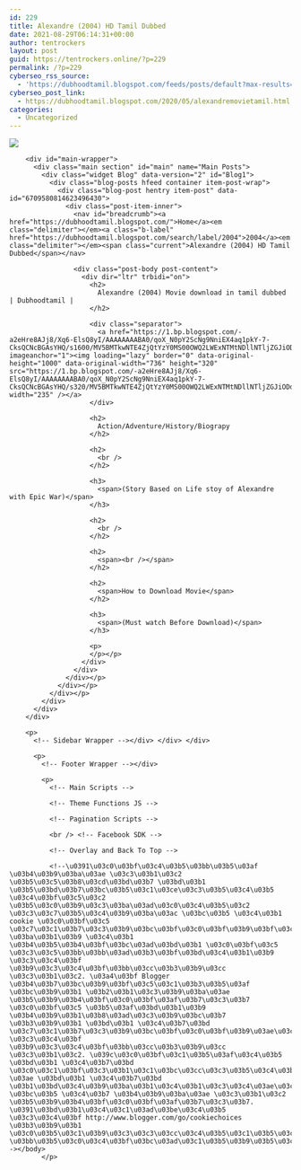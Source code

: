 ```yaml
---
id: 229
title: Alexandre (2004) HD Tamil Dubbed
date: 2021-08-29T06:14:31+00:00
author: tentrockers
layout: post
guid: https://tentrockers.online/?p=229
permalink: /?p=229
cyberseo_rss_source:
  - 'https://dubhoodtamil.blogspot.com/feeds/posts/default?max-results=150&start-index=301'
cyberseo_post_link:
  - https://dubhoodtamil.blogspot.com/2020/05/alexandremovietamil.html
categories:
  - Uncategorized
---
```

<div class="media_block">
  <img src="https://1.bp.blogspot.com/-a2eHre8AJj8/Xq6-ElsQ8yI/AAAAAAAABA0/qoX_N0pY2ScNg9NniEX4aq1pkY-7-CksQCNcBGAsYHQ/s72-c/MV5BMTkwNTE4ZjQtYzY0MS00OWQ2LWExNTMtNDllNTljZGJiODdhXkEyXkFqcGdeQXVyMTYzMDM0NTU%2540._V1_QL50_SY1000_SX736_AL_.jpg" class="media_thumbnail" />
</div>

  
<!-- Theme Options -->

<!-- Outer Wrapper --></p> 

<div id="outer-wrapper">
  <!-- Main Top Bar -->
  
  <!-- Header Wrapper -->
  
  <!-- Content Wrapper --></p> 
  
  <div class="row" id="content-wrapper">
    <div class="container">
      <div id="post-wrapper">
        <!-- Main Wrapper --></p> 
        
        <div id="main-wrapper">
          <div class="main section" id="main" name="Main Posts">
            <div class="widget Blog" data-version="2" id="Blog1">
              <div class="blog-posts hfeed container item-post-wrap">
                <div class="blog-post hentry item-post" data-id="6709580814623496430">
                  <div class="post-item-inner">
                    <nav id="breadcrumb"><a href="https://dubhoodtamil.blogspot.com/">Home</a><em class="delimiter"></em><a class="b-label" href="https://dubhoodtamil.blogspot.com/search/label/2004">2004</a><em class="delimiter"></em><span class="current">Alexandre (2004) HD Tamil Dubbed</span></nav> 
                    
                    <div class="post-body post-content">
                      <div dir="ltr" trbidi="on">
                        <h2>
                          Alexandre (2004) Movie download in tamil dubbed | Dubhoodtamil |
                        </h2>
                        
                        <div class="separator">
                          <a href="https://1.bp.blogspot.com/-a2eHre8AJj8/Xq6-ElsQ8yI/AAAAAAAABA0/qoX_N0pY2ScNg9NniEX4aq1pkY-7-CksQCNcBGAsYHQ/s1600/MV5BMTkwNTE4ZjQtYzY0MS00OWQ2LWExNTMtNDllNTljZGJiODdhXkEyXkFqcGdeQXVyMTYzMDM0NTU%2540._V1_QL50_SY1000_SX736_AL_.jpg" imageanchor="1"><img loading="lazy" border="0" data-original-height="1000" data-original-width="736" height="320" src="https://1.bp.blogspot.com/-a2eHre8AJj8/Xq6-ElsQ8yI/AAAAAAAABA0/qoX_N0pY2ScNg9NniEX4aq1pkY-7-CksQCNcBGAsYHQ/s320/MV5BMTkwNTE4ZjQtYzY0MS00OWQ2LWExNTMtNDllNTljZGJiODdhXkEyXkFqcGdeQXVyMTYzMDM0NTU%2540._V1_QL50_SY1000_SX736_AL_.jpg" width="235" /></a>
                        </div>
                        
                        <h2>
                          Action/Adventure/History/Biograpy
                        </h2>
                        
                        <h2>
                          <br />
                        </h2>
                        
                        <h3>
                          <span>(Story Based on Life stoy of Alexandre with Epic War)</span>
                        </h3>
                        
                        <h2>
                          <br />
                        </h2>
                        
                        <h2>
                          <span><br /></span>
                        </h2>
                        
                        <h2>
                          <span>How to Download Movie</span>
                        </h2>
                        
                        <h3>
                          <span>(Must watch Before Download)</span>
                        </h3>
                        
                        <p>
                        </p></p>
                      </div>
                    </div>
                  </div></p>
                </div></p>
              </div></p>
            </div>
          </div>
        </div>
        
        <p>
          <!-- Sidebar Wrapper --></div> </div> </div> 
          
          <p>
            <!-- Footer Wrapper --></div> 
            
            <p>
              <!-- Main Scripts -->
              
              <!-- Theme Functions JS -->
              
              <!-- Pagination Scripts -->
              
              <br /> <!-- Facebook SDK -->
              
              <!-- Overlay and Back To Top -->
              
              <!--\u0391\u03c0\u03bf\u03c4\u03b5\u03bb\u03b5\u03af \u03b4\u03b9\u03ba\u03ae \u03c3\u03b1\u03c2 \u03b5\u03c5\u03b8\u03cd\u03bd\u03b7 \u03bd\u03b1 \u03b5\u03bd\u03b7\u03bc\u03b5\u03c1\u03ce\u03c3\u03b5\u03c4\u03b5 \u03c4\u03bf\u03c5\u03c2 \u03b5\u03c0\u03b9\u03c3\u03ba\u03ad\u03c0\u03c4\u03b5\u03c2 \u03c3\u03c7\u03b5\u03c4\u03b9\u03ba\u03ac \u03bc\u03b5 \u03c4\u03b1 cookie \u03c0\u03bf\u03c5 \u03c7\u03c1\u03b7\u03c3\u03b9\u03bc\u03bf\u03c0\u03bf\u03b9\u03bf\u03cd\u03bd\u03c4\u03b1\u03b9 \u03ba\u03b1\u03b9 \u03c4\u03b1 \u03b4\u03b5\u03b4\u03bf\u03bc\u03ad\u03bd\u03b1 \u03c0\u03bf\u03c5 \u03c3\u03c5\u03bb\u03bb\u03ad\u03b3\u03bf\u03bd\u03c4\u03b1\u03b9 \u03c3\u03c4\u03bf \u03b9\u03c3\u03c4\u03bf\u03bb\u03cc\u03b3\u03b9\u03cc \u03c3\u03b1\u03c2. \u03a4\u03bf Blogger \u03b4\u03b7\u03bc\u03b9\u03bf\u03c5\u03c1\u03b3\u03b5\u03af \u03bc\u03b9\u03b1 \u03b2\u03b1\u03c3\u03b9\u03ba\u03ae \u03b5\u03b9\u03b4\u03bf\u03c0\u03bf\u03af\u03b7\u03c3\u03b7 \u03c0\u03bf\u03c5 \u03b5\u03af\u03bd\u03b1\u03b9 \u03b4\u03b9\u03b1\u03b8\u03ad\u03c3\u03b9\u03bc\u03b7 \u03b3\u03b9\u03b1 \u03bd\u03b1 \u03c4\u03b7\u03bd \u03c7\u03c1\u03b7\u03c3\u03b9\u03bc\u03bf\u03c0\u03bf\u03b9\u03ae\u03c3\u03b5\u03c4\u03b5 \u03c3\u03c4\u03bf \u03b9\u03c3\u03c4\u03bf\u03bb\u03cc\u03b3\u03b9\u03cc \u03c3\u03b1\u03c2. \u039c\u03c0\u03bf\u03c1\u03b5\u03af\u03c4\u03b5 \u03bd\u03b1 \u03c4\u03b7\u03bd \u03c0\u03c1\u03bf\u03c3\u03b1\u03c1\u03bc\u03cc\u03c3\u03b5\u03c4\u03b5 \u03ae \u03bd\u03b1 \u03c4\u03b7\u03bd \u03b1\u03bd\u03c4\u03b9\u03ba\u03b1\u03c4\u03b1\u03c3\u03c4\u03ae\u03c3\u03b5\u03c4\u03b5 \u03bc\u03b5 \u03c4\u03b7 \u03b4\u03b9\u03ba\u03ae \u03c3\u03b1\u03c2 \u03b5\u03b9\u03b4\u03bf\u03c0\u03bf\u03af\u03b7\u03c3\u03b7. \u0391\u03bd\u03b1\u03c4\u03c1\u03ad\u03be\u03c4\u03b5 \u03c3\u03c4\u03bf http://www.blogger.com/go/cookiechoices \u03b3\u03b9\u03b1 \u03c0\u03b5\u03c1\u03b9\u03c3\u03c3\u03cc\u03c4\u03b5\u03c1\u03b5\u03c2 \u03bb\u03b5\u03c0\u03c4\u03bf\u03bc\u03ad\u03c1\u03b5\u03b9\u03b5\u03c2.--></body>
            </p>